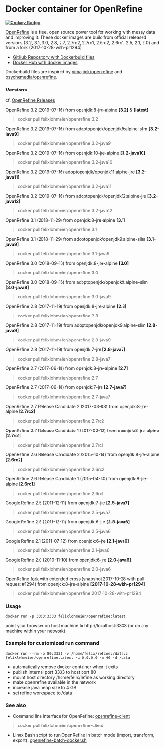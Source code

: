 # Docker container for OpenRefine

[![Codacy Badge](https://api.codacy.com/project/badge/Grade/331a584a806e45feba63ed8871329c7a)](https://www.codacy.com/app/felixlohmeier/openrefine-docker?utm_source=github.com&amp;utm_medium=referral&amp;utm_content=opencultureconsulting/openrefine-docker&amp;utm_campaign=Badge_Grade)

[OpenRefine](http://openrefine.org/) is a free, open source power tool for working with messy data and improving it.
These docker images are build from official released versions (3.2, 3.1, 3.0, 2.8, 2.7, 2.7rc2, 2.7rc1, 2.6rc2, 2.6rc1, 2.5, 2.1, 2.0) and from a fork (2017-10-28-with-pr1294).

* [GitHub Repository with Dockerbuild files](https://github.com/felixlohmeier/openrefine-docker)
* [Docker Hub with docker images](https://hub.docker.com/r/felixlohmeier/openrefine/)

Dockerbuild files are inspired by [vimagick/openrefine](https://hub.docker.com/r/vimagick/openrefine/) and [psychemedia/openrefine](https://hub.docker.com/r/psychemedia/openrefine/).

### Versions

cf. [OpenRefine Releases](https://github.com/OpenRefine/OpenRefine/releases)

OpenRefine 3.2 (2019-07-16) from openjdk:8-jre-alpine **[3.2]** & **[latest]**
> docker pull felixlohmeier/openrefine:3.2

OpenRefine 3.2 (2019-07-16) from adoptopenjdk/openjdk9:alpine-slim **[3.2-java9]**
> docker pull felixlohmeier/openrefine:3.2-java9

OpenRefine 3.2 (2019-07-16) from openjdk:10-jre-alpine **[3.2-java10]**
> docker pull felixlohmeier/openrefine:3.2-java10

OpenRefine 3.2 (2019-07-16) adoptopenjdk/openjdk11:alpine-jre **[3.2-java11]**
> docker pull felixlohmeier/openrefine:3.2-java11

OpenRefine 3.2 (2019-07-16) from adoptopenjdk/openjdk12:alpine-jre **[3.2-java12]**
> docker pull felixlohmeier/openrefine:3.2-java12

OpenRefine 3.1 (2018-11-29) from openjdk:8-jre-alpine **[3.1]**
> docker pull felixlohmeier/openrefine:3.1

OpenRefine 3.1 (2018-11-29) from adoptopenjdk/openjdk9:alpine-slim **[3.1-java9]**
> docker pull felixlohmeier/openrefine:3.1-java9

OpenRefine 3.0 (2018-09-16) from openjdk:8-jre-alpine **[3.0]**
> docker pull felixlohmeier/openrefine:3.0

OpenRefine 3.0 (2018-09-16) from adoptopenjdk/openjdk9:alpine-slim **[3.0-java9]**
> docker pull felixlohmeier/openrefine:3.0-java9

OpenRefine 2.8 (2017-11-19) from openjdk:8-jre-alpine **[2.8]**
> docker pull felixlohmeier/openrefine:2.8

OpenRefine 2.8 (2017-11-19) from adoptopenjdk/openjdk9:alpine-slim **[2.8-java9]**
> docker pull felixlohmeier/openrefine:2.8-java9

OpenRefine 2.8 (2017-11-19) from openjdk:7-jre **[2.8-java7]**
> docker pull felixlohmeier/openrefine:2.8-java7

OpenRefine 2.7 (2017-06-18) from openjdk:8-jre-alpine **[2.7]**
> docker pull felixlohmeier/openrefine:2.7

OpenRefine 2.7 (2017-06-18) from openjdk:7-jre **[2.7-java7]**
> docker pull felixlohmeier/openrefine:2.7-java7

OpenRefine 2.7 Release Candidate 2 (2017-03-03) from openjdk:8-jre-alpine **[2.7rc2]**
> docker pull felixlohmeier/openrefine:2.7rc2

OpenRefine 2.7 Release Candidate 1 (2017-02-10) from openjdk:8-jre-alpine **[2.7rc1]**
> docker pull felixlohmeier/openrefine:2.7rc1

OpenRefine 2.6 Release Candidate 2 (2015-10-14) from openjdk:8-jre-alpine **[2.6rc2]**
> docker pull felixlohmeier/openrefine:2.6rc2

OpenRefine 2.6 Release Candidate 1 (2015-04-30) from openjdk:8-jre-alpine **[2.6rc1]**
> docker pull felixlohmeier/openrefine:2.6rc1

Google Refine 2.5 (2011-12-11) from openjdk:7-jre **[2.5-java7]**
> docker pull felixlohmeier/openrefine:2.5-java7

Google Refine 2.5 (2011-12-11) from openjdk:6-jre **[2.5-java6]**
> docker pull felixlohmeier/openrefine:2.5-java6

Google Refine 2.1 (2011-07-12) from openjdk:6-jre **[2.1-java6]**
> docker pull felixlohmeier/openrefine:2.1-java6

Google Refine 2.0 (2010-11-10) from openjdk:6-jre **[2.0-java6]**
> docker pull felixlohmeier/openrefine:2.0-java6

OpenRefine [fork](https://github.com/opencultureconsulting/OpenRefine) with extended cross (snapshot 2017-10-28 with pull request #1294) from openjdk:8-jre-alpine **[2017-10-28-with-pr1294]**
> docker pull felixlohmeier/openrefine:2017-10-28-with-pr1294

### Usage
```
docker run -p 3333:3333 felixlohmeier/openrefine:latest
```

point your browser on host machine to http://localhost:3333 (or on any machine within your network)

### Example for customized run command

```
docker run --rm -p 80:3333 -v /home/felix/refine:/data:z felixlohmeier/openrefine:latest -i 0.0.0.0 -m 4G -d /data
```

* automatically remove docker container when it exits
* publish internal port 3333 to host port 80
* mount host directory /home/felix/refine as working directory
* make openrefine available in the network
* increase java heap size to 4 GB
* set refine workspace to /data

### See also

* Command line interface for OpenRefine: [openrefine-client](https://github.com/opencultureconsulting/openrefine-client/#docker)

> docker pull felixlohmeier/openrefine-client

* Linux Bash script to run OpenRefine in batch mode (import, transform, export): [openrefine-batch-docker.sh](https://github.com/opencultureconsulting/openrefine-batch/#docker)
